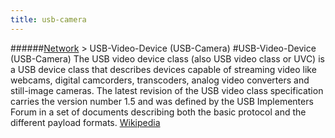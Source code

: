 ```yaml
---
title: usb-camera
---
```

######[Network](../wiki/network-technology.html) > USB-Video-Device (USB-Camera)
#USB-Video-Device (USB-Camera)
The USB video device class (also USB video class or UVC) is a USB device class that describes devices capable of streaming video like webcams, digital camcorders, transcoders, analog video converters and still-image cameras.
The latest revision of the USB video class specification carries the version number 1.5 and was defined by the USB Implementers Forum in a set of documents describing both the basic protocol and the different payload formats. <a href="https://en.wikipedia.org/wiki/USB_video_device_class" target="_blank">Wikipedia</a>